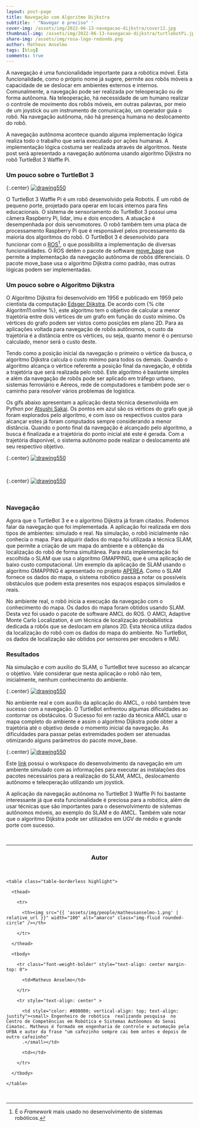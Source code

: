 ```yaml
---
layout: post-page
title: Navegação com Algoritmo Dijkstra
subtitle: ' "Navegar é preciso" '
cover-img: /assets/img/2022-06-13-navegacao-dijkstra/cover12.jpg
thumbnail-img: /assets/img/2022-06-13-navegacao-dijkstra/turtlebotPi.jpg
share-img: /assets/img/rosa-logo-redondo.png
author: Matheus Anselmo
tags: [blog]
comments: true
---
```



A navegação é uma funcionalidade importante para a robótica móvel. Esta funcionalidade, como o próprio nome já sugere, permite aos robôs móveis a capacidade de se deslocar em ambientes externos e internos. Comunalmente, a navegação pode ser realizada por teleoperação ou de forma autônoma. Na teleoperação, há necessidade de um humano realizar o controle de movimento dos robôs móveis, em outras palavras, por meio de um joystick ou um instrumento de comunicação, um operador  guia o robô. Na navegação autônoma, não há presença humana  no deslocamento do robô.
 
A navegação autônoma acontece quando alguma implementação lógica realiza todo o trabalho que seria executado por ações humanas. A implementação lógica costuma ser realizada através de algoritmos. Neste post será apresentado a navegação autônoma usando algoritmo Dijkstra no robô TurtleBot 3 Waffle Pi.


### Um pouco sobre o TurtleBot 3


{:.center}
[![drawing550](../assets/img/2022-06-13-navegacao-dijkstra/turtlebot.png)](../assets/img/2022-06-13-navegacao-dijkstra/turtlebot.png)

O TurtleBot 3 Waffle Pi é um robô desenvolvido pela Robotis. É um robô de
pequeno porte, projetado para operar em locais internos
para fins educacionais. O sistema de sensoriamento do TurtleBot 3 possui uma câmera Raspberry Pi, lidar, imu e dois encoders. A atuação é desempenhada por dois servomotores. O robô também tem uma placa de processamento Raspberry Pi que é responsável pelos processamento da maioria dos algoritmos do robô. O TurtleBot 3 é desenvolvido para funcionar com o [ROS](https://www.ros.org)[^1], o que possibilita  a implementação de diversas  funcionalidades. O ROS detêm o pacote de software [move_base](http://wiki.ros.org/move_base) que permite a implementação da navegação autônoma de robôs diferenciais. O pacote move_base usa o algoritmo Dijkstra como padrão, mas outras lógicas podem ser implementadas. 

### Um pouco sobre o Algoritmo Dijkstra
 

O Algoritmo Dijkstra foi desenvolvido em 1956 e publicado em 1959 pelo cientista da computação [Edsger Dijkstra](https://www.computer.org/profiles/edsger-dijkstra). De acordo com {% cite Algoritm11:online %}, este algoritmo tem o objetivo de calcular a  menor trajetória entre dois vértices de um grafo em função do custo mínimo. Os vértices do grafo podem ser vistos como posições em plano 2D. Para as aplicações voltada para navegação de robôs autônomos, o custo da trajetória é a distância entre os vértices, ou seja, quanto menor é o percurso calculado, menor será o custo deste.

Tendo como a posição inicial da navegação o primeiro o vértice da busca, o algoritmo Dijkstra  calcula o custo mínimo para todos os demais. Quando o algoritmo alcança o vértice referente a posição final da navegação, é obtida a trajetória que será realizada pelo robô. Este algoritmo é bastante simples e além da navegação de robôs pode ser aplicado em tráfego urbano, sistemas ferroviário e Aéreos, rede de computadores e também pode ser o caminho para resolver vários problemas de logística.

Os gifs abaixo apresentam a aplicação desta técnica desenvolvida em Python por [Atsushi Sakai](https://iopscience.iop.org/article/10.1088/1757-899X/705/1/012037/pdf). Os pontos em azul são os vértices do grafo que já
foram explorados pelo algoritmo, e com isso os respectivos custos para alcançar estes já foram computados sempre considerando a menor distância.  Quando o ponto final da navegação é alcançado pelo algoritmo,  a  busca é finalizada e a trajetória do ponto inicial até este é gerada. Com a trajetória disponível, o sistema autônomo pode realizar o deslocamento até seu respectivo objetivo.


{:.center}
[![drawing550](../assets/img/2022-06-13-navegacao-dijkstra/dij1.gif)](../assets/img/2022-06-13-navegacao-dijkstra/dij1.gif)

<br>

{:.center}
[![drawing550](../assets/img/2022-06-13-navegacao-dijkstra/dij2.gif)](../assets/img/2022-06-13-navegacao-dijkstra/dij2.gif)
 
<br>

### Navegação
 
Agora  que o TurtleBot 3 e e o algoritmo Dijkstra já foram citados. Podemos falar da navegação que foi implementada. A aplicação foi realizada em dois tipos de ambientes: simulado e real. Na simulação, o robô inicialmente não conhecia o mapa. Para adquirir dados do mapa foi utilizada a técnica SLAM, que permite a criação de um mapa do ambiente e a obtenção da localização do robô de forma simultânea. Para esta implementação foi escolhida o SLAM que usa o algoritmo GMAPPING, que é uma aplicação de baixo custo computacional. Um exemplo da aplicação de SLAM usando o algoritmo GMAPPING é apresentado no projeto [APEREA](https://mhar-vell.github.io/rasc/2021-07-28-aperea-slam/). Como o SLAM fornece os dados do mapa, o sistema robótico passa a notar os possíveis obstáculos que podem esta presentes nos espaços espaços simulados e reais.
 
No ambiente real, o robô inicia a execução da navegação com o conhecimento do mapa. Os dados do mapa foram obtidos usando SLAM. Desta vez foi usado o pacote de software AMCL do ROS. O AMCl, Adaptive Monte Carlo Localization, é um técnica de localização probabilística dedicada a robôs que se deslocam em planos 2D. Esta técnica utiliza dados da localização do robô com os dados do mapa do ambiente. No TurtleBot, os dados de localização são obtidos por sensores per encoders e IMU. 



### Resultados
 
Na simulação e com auxílio do SLAM, o TurtleBot teve sucesso ao alcançar o objetivo. Vale considerar que nesta aplicação o robô não tem, inicialmente, nenhum conhecimento do ambiente.
 

{:.center}
[![drawing550](../assets/img/2022-06-13-navegacao-dijkstra/turtle_waffle.gif)](../assets/img/2022-06-13-navegacao-dijkstra/turtle_waffle.gif)
 
 

No ambiente real e com auxílio da aplicação do AMCL, o robô também teve sucesso com a navegação. O TurtleBot enfrentou algumas dificuldades ao contornar os obstáculos. O Sucesso foi em razão da técnica AMCL usar o mapa completo do ambiente e assim o algoritmo Dijkstra pode obter a trajetória até o objetivo desde o momento inicial da navegação. As dificuldades para passar pelas extremidades podem ser atenuadas otimizando alguns parâmetros do pacote move_base.
 
{:.center}
[![drawing550](../assets/img/2022-06-13-navegacao-dijkstra/real_waffle.gif)](../assets/img/2022-06-13-navegacao-dijkstra/real_waffle.gif)
 
Este [link](https://github.com/Brazilian-Institute-of-Robotics/bir_turtlebot_expl-dijkstra) possui o workspace do desenvolvimento da navegação em um ambiente simulado com as informações para executar as instalações dos pacotes necessários para a realização do SLAM, AMCL, deslocamento autônomo e teleoperação utilizando um joystick.

A aplicação da navegação autônoma no TurtleBot 3 Waffle Pi foi bastante interessante já que esta funcionalidade é preciosa para a robótica, além de usar técnicas que são importantes para o desenvolvimento de sistemas autônomos móveis, ao exemplo do SLAM e do AMCL. Também vale notar que o algoritmo Dijkstra pode ser utilizados em UGV de médio e grande porte com sucesso. 




[^1]: É o *Framework*  mais usado no desenvolvimento de sistemas robóticos.

<br>



  

---------------------
<!-- autor -->

<center><h3 class="post-title">Autor</h3><br/></center>

<div class="row">

  <div class="col-xl-auto offset-xl-0 col-lg-4 offset-lg-0 center">

    <table class="table-borderless highlight">

      <thead>

        <tr>

          <th><img src="{{ 'assets/img/people/matheusanselmo-1.png' | relative_url }}" width="100" alt="amarco" class="img-fluid rounded-circle" /></th>

        </tr>

      </thead>

      <tbody>

        <tr class="font-weight-bolder" style="text-align: center margin-top: 0">

          <td>Matheus Anselmo</td>

        </tr>

        <tr style="text-align: center" >

          <td style="color: #808080; vertical-align: top; text-align: justify"><small> Engenheiro de robótica  realizando pesquisa  no Centro de Competências em Robótica e Sistemas Autônomos do Senai Cimatec. Matheus é formado em engenharia de controle e automação pela UFBA e autor da frase "um cafezinho sempre cai bem antes e depois de outro cafezinho"
          .</small></td>

          <td></td>

        </tr>

      </tbody>

    </table>

  </div>

</div>

<br>







